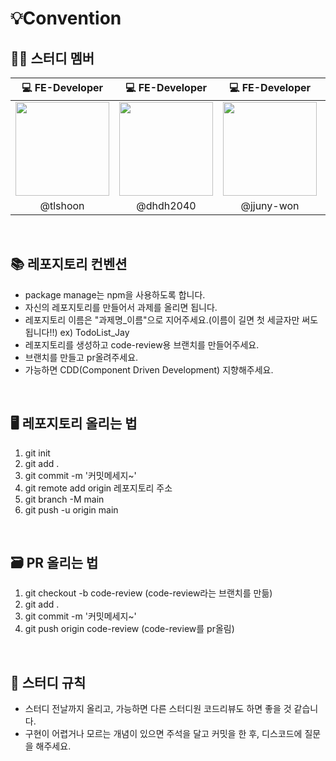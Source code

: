 # 💡Convention


## 👨‍💻 스터디 멤버

| 💻 FE-Developer | 💻 FE-Developer | 💻 FE-Developer | 💻 FE-Developer | 💻 FE-Developer |
| :-------------: | :-------------: | :-------------: | :-------------: | :-------------: |
| <a href='https://github.com/tlshoon'><img width="150" height="150" src="https://avatars.githubusercontent.com/u/87574833?v=4"></a> |    <a href='https://github.com/dhdh2040'><img width="150" height="150" src="https://avatars.githubusercontent.com/u/83562727?v=4"></a>             |   <a href='https://github.com/jjuny-won'><img width="150" height="150" src="https://avatars.githubusercontent.com/u/101424642?v=4"></a>  | <a href='https://github.com/WonJuneKim'><img width="150" height="150" src="https://avatars.githubusercontent.com/u/101927445?v=4"></a> |  <a href='https://github.com/WonJuneKim'><img width="150" height="150" src="https://avatars.githubusercontent.com/u/70528332?v=4"></a>  |
|     @tlshoon    |        @dhdh2040        |        @jjuny-won         |     @WonJuneKim      |     @Yeonsu00-12      |

<br>

## 📚 레포지토리 컨벤션
 - package manage는 npm을 사용하도록 합니다.
 - 자신의 레포지토리를 만들어서 과제를 올리면 됩니다.<br>
 - 레포지토리 이름은 "과제명_이름"으로 지어주세요.(이름이 길면 첫 세글자만 써도 됩니다!!) ex) TodoList_Jay <br>
 - 레포지토리를 생성하고 code-review용 브랜치를 만들어주세요. 
 - 브랜치를 만들고 pr올려주세요.
 - 가능하면 CDD(Component Driven Development) 지향해주세요.

<br>

## 🖥️ 레포지토리 올리는 법
 1. git init
 2. git add .
 3. git commit -m '커밋메세지~'
 4. git remote add origin 레포지토리 주소
 5. git branch -M main
 6. git push -u origin main
 
 <br>
 
 ## 🗃️ PR 올리는 법
  1. git checkout -b code-review   (code-review라는 브랜치를 만듦)
  2. git add .
  3. git commit -m '커밋메세지~'
  4. git push origin code-review  (code-review를 pr올림)
 
 <br>
 
## 🧐 스터디 규칙
 - 스터디 전날까지 올리고, 가능하면 다른 스터디원 코드리뷰도 하면 좋을 것 같습니다.
 - 구현이 어렵거나 모르는 개념이 있으면 주석을 달고 커밋을 한 후, 디스코드에 질문을 해주세요.


